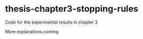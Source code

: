 # thesis-chapter3-stopping-rules
Code for the experimental results in chapter 3

More explanations coming

